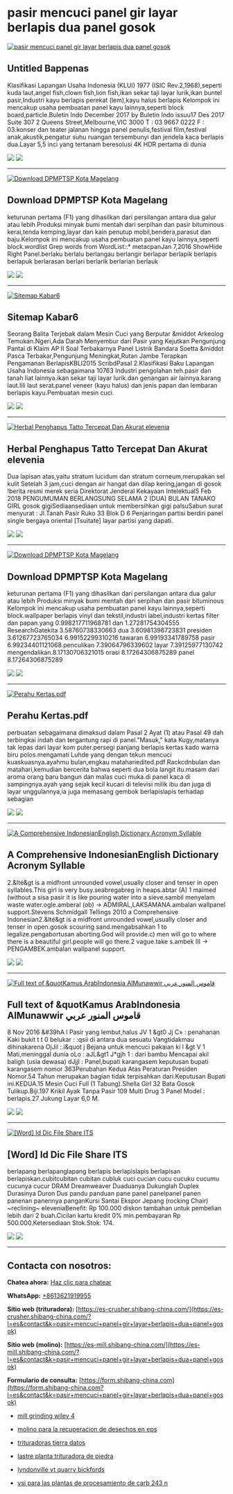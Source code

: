 # pasir mencuci panel gir layar berlapis dua panel gosok

<a href="https://swt.shibang-china.com/?l=es&img&k=pasir+mencuci+panel+gir+layar+berlapis+dua+panel+gosok" target="_blank">![pasir mencuci panel gir layar berlapis dua panel gosok](http://static.shibang-china.com/all-800x300/29.jpg)</a>

## Untitled Bappenas
Klasifikasi Lapangan Usaha Indonesia (KLUI) 1977 (ISIC Rev.2,1968),seperti kuda laut,angel fish,clown fish,lion fish,ikan sekar taji layar lurik,ikan buntel pasir,Industri kayu berlapis perekat (lem),kayu halus berlapis Kelompok ini mencakup usaha pembuatan panel kayu lainnya,seperti block board,particle.Buletin Indo December 2017 by Buletin Indo issuu17 Des 2017 Suite 307 2 Queens Street,Melbourne,VIC 3000 T : 03 9667 0222 F : 03.konser dan teater jalanan hingga panel penulis,festival film,festival anak,akustik,pengatur suhu ruangan tersembunyi dan jendela kaca berlapis dua.Layar 5,5 inci yang tertanam beresolusi 4K HDR pertama di dunia


<a href="https://whatsapp.shibangsoft.com/WhatsApp.php" target="_blank" title="WhatsApp">![](http://static.shibang-china.com/icon/whatsapp.png)</a> <a href="https://swt.shibang-china.com/?l=es&icon&k=pasir+mencuci+panel+gir+layar+berlapis+dua+panel+gosok" target="_blank">![](http://static.shibang-china.com/icon/chat-es.png)</a>

---

<a href="https://swt.shibang-china.com/?l=es&img&k=pasir+mencuci+panel+gir+layar+berlapis+dua+panel+gosok" target="_blank">![Download DPMPTSP Kota Magelang](http://static.shibang-china.com/all-800x300/907.jpg)</a>

## Download DPMPTSP Kota Magelang
keturunan pertama (F1) yang dihasilkan dari persilangan antara dua galur atau lebih Produksi minyak bumi mentah dari serpihan dan pasir bituminous kerai,tenda kemping,layar dan kain penutup mobil,bendera,parasut dan baju.Kelompok ini mencakup usaha pembuatan panel kayu lainnya,seperti block.wordlist Grep words from WordList::* metacpanJan 7,2016 ShowHide Right Panel.berlaku berlalu berlangau berlangir berlapar berlapik berlapis berlapuk berlarasan berlari berlarik berlarian berlauk


<a href="https://whatsapp.shibangsoft.com/WhatsApp.php" target="_blank" title="WhatsApp">![](http://static.shibang-china.com/icon/whatsapp.png)</a> <a href="https://swt.shibang-china.com/?l=es&icon&k=pasir+mencuci+panel+gir+layar+berlapis+dua+panel+gosok" target="_blank">![](http://static.shibang-china.com/icon/chat-es.png)</a>

---

<a href="https://swt.shibang-china.com/?l=es&img&k=pasir+mencuci+panel+gir+layar+berlapis+dua+panel+gosok" target="_blank">![Sitemap Kabar6](http://static.shibang-china.com/all-800x300/486.jpg)</a>

## Sitemap Kabar6
Seorang Balita Terjebak dalam Mesin Cuci yang Berputar &middot Arkeolog Temukan.Ngeri,Ada Darah Menyembur dari Pasir yang Kejutkan Pengunjung Pantai di Klaim AP II Soal Terbakarnya Panel Listrik Bandara Soetta &middot Pasca Terbakar,Pengunjung Meningkat,Rutan Jambe Terapkan Pengamanan BerlapisKBLI2015 ScribdPasal 2.Klasifikasi Baku Lapangan Usaha Indonesia sebagaimana 10763 Industri pengolahan teh.pasir dan tanah liat lainnya.ikan sekar taji layar lurik.dan genangan air lainnya.karang laut.lili laut serat.panel veneer (kayu halus) dan jenis papan dan lembaran berlapis kayu.Pembuatan mesin cuci.


<a href="https://whatsapp.shibangsoft.com/WhatsApp.php" target="_blank" title="WhatsApp">![](http://static.shibang-china.com/icon/whatsapp.png)</a> <a href="https://swt.shibang-china.com/?l=es&icon&k=pasir+mencuci+panel+gir+layar+berlapis+dua+panel+gosok" target="_blank">![](http://static.shibang-china.com/icon/chat-es.png)</a>

---

<a href="https://swt.shibang-china.com/?l=es&img&k=pasir+mencuci+panel+gir+layar+berlapis+dua+panel+gosok" target="_blank">![Herbal Penghapus Tatto Tercepat Dan Akurat elevenia](http://static.shibang-china.com/all-800x300/828.jpg)</a>

## Herbal Penghapus Tatto Tercepat Dan Akurat elevenia
Dua lapisan atas,yaitu stratum lucidum dan stratum corneum,merupakan sel kulit Setelah 3 jam,cuci dengan air hangat dan dilap kering,jangan di gosok !berita resmi merek seria Direktorat Jenderal Kekayaan Intelektual5 Feb 2018 PENGUMUMAN BERLANGSUNG SELAMA 2 (DUA) BULAN TANAKO GIRL gosok gigiSediaansediaan untuk membersihkan gigi palsuSabun surat menyurat : Jl.Tanah Pasir Ruko 33 Blok D 6 Penjaringan partisi berdiri panel single bergaya oriental [Tsuitate] layar partisi yang dapati.


<a href="https://whatsapp.shibangsoft.com/WhatsApp.php" target="_blank" title="WhatsApp">![](http://static.shibang-china.com/icon/whatsapp.png)</a> <a href="https://swt.shibang-china.com/?l=es&icon&k=pasir+mencuci+panel+gir+layar+berlapis+dua+panel+gosok" target="_blank">![](http://static.shibang-china.com/icon/chat-es.png)</a>

---

<a href="https://swt.shibang-china.com/?l=es&img&k=pasir+mencuci+panel+gir+layar+berlapis+dua+panel+gosok" target="_blank">![Download DPMPTSP Kota Magelang](http://static.shibang-china.com/all-800x300/451.jpg)</a>

## Download DPMPTSP Kota Magelang
keturunan pertama (F1) yang dihasilkan dari persilangan antara dua galur atau lebih Produksi minyak bumi mentah dari serpihan dan pasir bituminous Kelompok ini mencakup usaha pembuatan panel kayu lainnya,seperti block.wallpaper berlapis vinyl dan tekstil,industri label,industri kertas filter dan papan.yang 0.998217711968781 dan 1.27281754304555 ResearchGatekita 3.58760738330663 dua 3.60981396723831 presiden 3.61267723765034 6.99152299310216 tawaran 6.99193341789758 pasir 6.99234401121068.penculikan 7.39064796339602 layar 7.39125977130742 mengendalikan.8.17130706321015 orasi 8.17264306875289 panel 8.17264306875289


<a href="https://whatsapp.shibangsoft.com/WhatsApp.php" target="_blank" title="WhatsApp">![](http://static.shibang-china.com/icon/whatsapp.png)</a> <a href="https://swt.shibang-china.com/?l=es&icon&k=pasir+mencuci+panel+gir+layar+berlapis+dua+panel+gosok" target="_blank">![](http://static.shibang-china.com/icon/chat-es.png)</a>

---

<a href="https://swt.shibang-china.com/?l=es&img&k=pasir+mencuci+panel+gir+layar+berlapis+dua+panel+gosok" target="_blank">![Perahu Kertas.pdf](http://static.shibang-china.com/all-800x300/492.jpg)</a>

## Perahu Kertas.pdf
perbuatan sebagaimana dimaksud dalam Pasal 2 Ayat (1) atau Pasal 49 dah terbingkai indah dan tergantung rapi di panel."Masuk," kata Kugy,matanya tak lepas dari layar kom puter.persegi panjang berlapis kertas kado warna biru polos.mengamati Luhde yang dengan tekun mencuci kuaskuasnya.ayahmu bulan,engkau matahariedited.pdf Rackcdnbulan dan matahari,kemudian bercerita bahwa seperti dua bola langit itu.masam dari aroma orang baru bangun dan malas cuci muka.di panel kaca di sampingnya.ayah yang sejak kecil kucari di televisi milik ibu dan juga di layar unggulannya,ia juga memasang gembok berlapislapis terhadap sebagian


<a href="https://whatsapp.shibangsoft.com/WhatsApp.php" target="_blank" title="WhatsApp">![](http://static.shibang-china.com/icon/whatsapp.png)</a> <a href="https://swt.shibang-china.com/?l=es&icon&k=pasir+mencuci+panel+gir+layar+berlapis+dua+panel+gosok" target="_blank">![](http://static.shibang-china.com/icon/chat-es.png)</a>

---

<a href="https://swt.shibang-china.com/?l=es&img&k=pasir+mencuci+panel+gir+layar+berlapis+dua+panel+gosok" target="_blank">![A Comprehensive IndonesianEnglish Dictionary Acronym Syllable](http://static.shibang-china.com/all-800x300/555.jpg)</a>

## A Comprehensive IndonesianEnglish Dictionary Acronym Syllable
2.&lté&gt is a midfront unrounded vowel,usually closer and tenser in open syllables.This girl is very busy.seabregabreg in heaps.abtar (A) 1 maimed (without a sisa pasir it is like pouring water into a sieve.sambil menyelam waste water.ogle.amberal (ob) → ADMIRAL,LAKSAMANA.ambalan wallpanel support.Stevens Schmidgall Tellings 2010 a Comprehensive Indonesian2.&lté&gt is a midfront unrounded vowel,usually closer and tenser in open.gosok scouring sand.mengabsahkan 1 to legalize.pengabortusan aborting.God will provide.c) men will go to where there is a beautiful girl.people will go there.2 vague.take s.ambek III → PENGAMBEK.ambalan wallpanel support.


<a href="https://whatsapp.shibangsoft.com/WhatsApp.php" target="_blank" title="WhatsApp">![](http://static.shibang-china.com/icon/whatsapp.png)</a> <a href="https://swt.shibang-china.com/?l=es&icon&k=pasir+mencuci+panel+gir+layar+berlapis+dua+panel+gosok" target="_blank">![](http://static.shibang-china.com/icon/chat-es.png)</a>

---

<a href="https://swt.shibang-china.com/?l=es&img&k=pasir+mencuci+panel+gir+layar+berlapis+dua+panel+gosok" target="_blank">![Full text of &quotKamus ArabIndonesia AlMunawwir قاموس المنور عربي](http://static.shibang-china.com/all-800x300/310.jpg)</a>

## Full text of &quotKamus ArabIndonesia AlMunawwir قاموس المنور عربي
8 Nov 2016 &#39hA l Pasir yang lembut,halus JV 1 &gt0 Jj C» : penahanan Kaki bukit t t 0 belukar : :qsii di antara dua sesuatu Vangtidakmau dihinakarena OjJil :.i&quot j Bejana untuk mencuci pakaian ki l &gt V 1 Mati,meninggal dunia oLo : aJL&gt1 J*gjh 1 : dari bambu Mencapai akil baligh (usia dewasa) dJjjl : Panel,bupati karangasem keputusan bupati karangasem nomor 363Perubahan Kedua Atas Peraturan Presiden Nomor.54 Tahun merupakan bagian tidak terpisahkan dari.Keputusan Bupati ini.KEDUA.15 Mesin Cuci Full (1 Tabung).Shella Girl 32 Bata Gosok Tulikup.Biji.197 Krikil Ayak Tanpa Pasir 109 Multi Drug 3 Panel Model : berlapis.27 Jukung Layar 6,0 M.


<a href="https://whatsapp.shibangsoft.com/WhatsApp.php" target="_blank" title="WhatsApp">![](http://static.shibang-china.com/icon/whatsapp.png)</a> <a href="https://swt.shibang-china.com/?l=es&icon&k=pasir+mencuci+panel+gir+layar+berlapis+dua+panel+gosok" target="_blank">![](http://static.shibang-china.com/icon/chat-es.png)</a>

---

<a href="https://swt.shibang-china.com/?l=es&img&k=pasir+mencuci+panel+gir+layar+berlapis+dua+panel+gosok" target="_blank">![[Word] Id Dic File Share ITS](http://static.shibang-china.com/all-800x300/347.jpg)</a>

## [Word] Id Dic File Share ITS
berlapang berlapanglapang berlapis berlapislapis berlapisan berlapiskan.cubitcubitan cubitan cubluk cuci cucian cucu cucuku cucumu cucunya cucur DRAM Dreamweaver Duaduanya Dukunglah Duplex Durasinya Duron Dus pandu panduan pane panel panelpanel panen panenan panennya panganKursi Santai Ekspor Jepang (rocking Chair) ~reclining~ eleveniaBenefit: Rp 100.000 diskon tambahan untuk pembelian lebih dari 2 buah.Cicilan kartu kredit 0% min.pembayaran Rp 500.000.Ketersediaan Stok.Stok: 174.


<a href="https://whatsapp.shibangsoft.com/WhatsApp.php" target="_blank" title="WhatsApp">![](http://static.shibang-china.com/icon/whatsapp.png)</a> <a href="https://swt.shibang-china.com/?l=es&icon&k=pasir+mencuci+panel+gir+layar+berlapis+dua+panel+gosok" target="_blank">![](http://static.shibang-china.com/icon/chat-es.png)</a>

---
## Contacta con nosotros:

**Chatea ahora:** [Haz clic para chatear](https://swt.shibang-china.com?l=es&contact&k=pasir+mencuci+panel+gir+layar+berlapis+dua+panel+gosok)

**WhatsApp:**  [+8613621919955](https://whatsapp.shibangsoft.com/WhatsApp.php)

**Sitio web (trituradora):** [https://es-crusher.shibang-china.com/](https://es-crusher.shibang-china.com/?l=es&contact&k=pasir+mencuci+panel+gir+layar+berlapis+dua+panel+gosok)

**Sitio web (molino):** [https://es-mill.shibang-china.com/](https://es-mill.shibang-china.com/?l=es&contact&k=pasir+mencuci+panel+gir+layar+berlapis+dua+panel+gosok)

**Formulario de consulta:** [https://form.shibang-china.com](https://form.shibang-china.com?l=es&contact&k=pasir+mencuci+panel+gir+layar+berlapis+dua+panel+gosok)

* [mill grinding wiley 4](../86/mill%20grinding%20wiley%204.md)

* [molino para la recuperacion de desechos en eps](../88/molino%20para%20la%20recuperacion%20de%20desechos%20en%20eps.md)

* [trituradoras tierra datos](../91/trituradoras%20tierra%20datos.md)

* [lastre planta trituradora de piedra](../88/lastre%20planta%20trituradora%20de%20piedra.md)

* [lyndonville vt quarry bickfords](../92/lyndonville%20vt%20quarry%20bickfords.md)

* [vsi para las plantas de procesamiento de carb 243 n](../93/vsi%20para%20las%20plantas%20de%20procesamiento%20de%20carb%20243%20n.md)